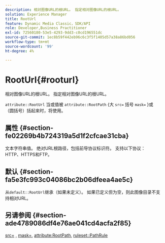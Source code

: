 ```yaml
---
description: 相对图像URL的根URL。 指定相对图像URL的根URL。
solution: Experience Manager
title: RootUrl
feature: Dynamic Media Classic，SDK/API
role: Developer,Business Practitioner
exl-id: 72560180-53e5-4293-9dd3-c0cd196551dc
source-git-commit: 1ec8b59f442eb96c6c3f5f1405d57a38a86bd056
workflow-type: tm+mt
source-wordcount: '99'
ht-degree: 4%

---
```


# RootUrl{#rooturl}

相对图像URL的根URL。 指定相对图像URL的根URL。

`attribute::RootUrl` 当或值被 `attribute::RootPath` {大 `src=` 括号 `mask=` }或（圆括号）括起来时，将使用。

## 属性 {#section-fe02269b4b724319a5d1f2cfcae31cba}

文本字符串值。 绝对URL根路径，包括前导协议标识符。 支持以下协议：HTTP、HTTPS和FTP。

## 默认 {#section-fa5e3fc993c04086bc2b06dfeea4ae5c}

从`default::RootUrl`继承（如果未定义）。 如果已定义但为空，则此图像目录不支持相对URL。

## 另请参阅 {#section-ade4789086df4e76ae041cd4acfa2f85}

[src=](../../../../../is-api/http-ref/image-serving-api-ref/c-http-protocol-reference/c-command-reference/r-src.md#reference-f6506637778c4c69bf106a7924a91ab1) ,  [mask=](../../../../../is-api/http-ref/image-serving-api-ref/c-http-protocol-reference/c-command-reference/r-mask.md#reference-922254e027404fb890b850e2723ee06e),  [attribute:RootPath](../../../../../is-api/image-catalog/image-serving-api-ref/c-image-catalog-reference/c-attributes-reference/r-rootpath.md#reference-17d57e5967be403b8408fa7214017494),  [ruleset::PathRule](../../../../../is-api/image-catalog/image-serving-api-ref/c-image-catalog-reference/c-rule-set-reference/c-rule-set-reference.md#concept-3e5058cf3507470b82cac638df23ea8e)
